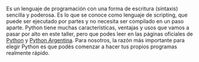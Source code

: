 Es un lenguaje de programación con una forma de escritura (sintaxis) sencilla y poderosa. Es lo que se conoce como lenguaje de scripting, que puede ser ejecutado por partes y no necesita ser compilado en un paso aparte. Python tiene muchas características, ventajas y usos que vamos a pasar por alto en este taller, pero que podes leer en las páginas oficiales de [Python](https://docs.python.org/3/) y [Python Argentina](http://www.python.org.ar/). Para nosotros, la razón más importante para elegir Python es que podés comenzar a hacer tus propios programas realmente rápido.
